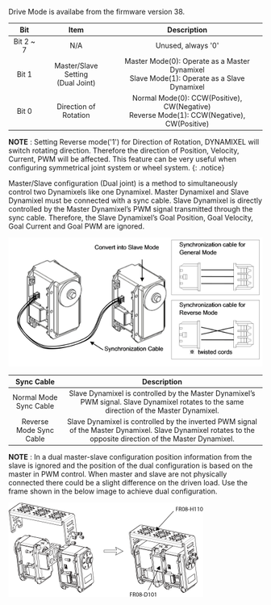 Drive Mode is availabe from the firmware version 38.

|Bit|Item|Description|
| :---: | :---: | :---: |
|Bit 2 ~ 7|N/A|Unused, always '0'|
|Bit 1|Master/Slave Setting<br />(Dual Joint)|Master Mode(0): Operate as a Master Dynamixel<br />Slave Mode(1): Operate as a Slave Dynamixel|
|Bit 0|Direction of Rotation|Normal Mode(0): CCW(Positive), CW(Negative)<br />Reverse Mode(1): CCW(Negative), CW(Positive)|

**NOTE** : Setting Reverse mode('1') for Direction of Rotation, DYNAMIXEL will switch rotating direction. Therefore the direction of Position, Velocity, Current, PWM will be affected. This feature can be very useful when configuring symmetrical joint system or wheel system.
{: .notice}

Master/Slave configuration (Dual joint) is a method to simultaneously control two Dynamixels like one Dynamixel. Master Dynamixel and Slave Dynamixel must be connected with a sync cable. Slave Dynamixel is directly controlled by the Master Dynamixel’s PWM signal transmitted through the sync cable. Therefore, the Slave Dynamixel’s Goal Position, Goal Velocity, Goal Current and Goal PWM are ignored.

![](/assets/images/dxl/ex/ex-106_dual.png)

|Sync Cable|Description|
| :---: | :---: |
|Normal Mode Sync Cable|Slave Dynamixel is controlled by the Master Dynamixel’s PWM signal. Slave Dynamixel rotates to the same direction of the Master Dynamixel.|
|Reverse Mode Sync Cable|Slave Dynamixel is controlled by the inverted PWM signal of the Master Dynamixel. Slave Dynamixel rotates to the opposite direction of the Master Dynamixel.|

**NOTE** : In a dual master-slave configuration position information from the slave is ignored and the position of the dual configuration is based on the master in PWM control. When master and slave are not physically connected there could be a slight difference on the driven load. Use the frame shown in the below image to achieve dual configuration.

![](/assets/images/dxl/ex/ex-106+_fr08-h110_fr08-d101.png)
